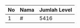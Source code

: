 | No | Nama            | Jumlah Level |
|----|-----------------|--------------|
| 1  | #    |    5416        |
